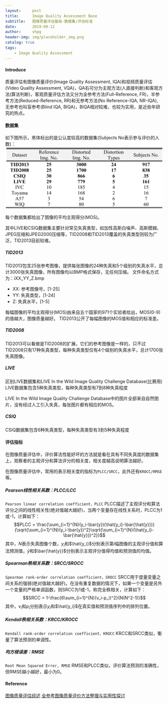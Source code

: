 ```yaml
---
layout:     post
title:      Image Quality Assessment Base
subtitle:   图像质量评估基础-数据集/评估标准
date:       2019-09-12
author:     vhpg
header-img: img/placeholder_img.png
catalog: true
tags:
    - Image Quality Assessment
---
```


#### Introduce
质量评估有图像质量评价(Image Quality Assessment, IQA)和视频质量评估(Video Quality Assessment, VQA)，QA右可分为主观方法(人直接判断)和客观方法(算法判断)，客观质量评估方法又分为全参考方法(Full-Reference, FR)，半参考方法(Reduced-Reference, RR)和无参考方法(No Reference-IQA, NR-IQA), 无参考也叫盲参考(Blind IQA, BIQA)，BIQA相对较难，也较为实用，是近些年研究的热点。

#### 数据集
如下图所示，黑体标出的是公认度较高的数据集(Subjects No表示参与评价的人数)：
![v2-52704ccf942da983ad2344322779a626_r](/assets/v2-52704ccf942da983ad2344322779a626_r.jpg)

每个数据集都给出了图像的平均主观得分(MOS)。

其中LIVE和CSIQ数据集主要针对常见失真类型，如加性高斯白噪声、高斯模糊、JPEG压缩和JPEG2000压缩等，TID2008和TID2013覆盖的失真类型则较为广泛，TID2013目前较难。

##### TID2013
TID2013包含25张参考图像，提供每张图像的24种失真和5个级别的失真水平，总计3000张失真图像，所有图像均以BMP格式保存，无任何压缩。
文件命名方式为：iXX_YY_Z.bmp
* XX: 参考图像号，[1-25]
* YY: 失真类型，[1-24]
* Z: 失真水平，[1-5]

每幅图像的平均主观得分(MOS)由来自五个国家的971个实验者给出，MOS(0-9)的值越大，图像质量越好。
TID2013公开了每幅图像的MOS值和相应的标准差。

##### TID2008
TID2013可以看做是TID2008的扩展，它们的参考图像是一样的，只不过TID2008只有17种失真类型，每种失真类型仅有4个级别的失真水平，总计1700张失真图像。

##### LIVE
区别LIVE数据集和LIVE In the Wild Image Quality Challenge Database(比赛用)
LIVE数据集包含5种失真类型，每种失真类型有7到8种失真程度

LIVE In the Wild Image Quality Challenge Database中的图片全部来自自然图片，没有经过人工引入失真，每张图片都有相应的MOS。

##### CSIQ
CSIQ数据集包含6种失真类型，每种失真类型有3到5种失真程度

#### 评估指标
在图像质量评估中，评价算法性能好坏的方法就是看在具有不同失真度的数据集上，观察者的主观评分和算法评分的相关度，相关度越高说明算法越好。

在图像质量评估中，常用的表示相关度的指标为`PLCC/SRCC`，此外还有`KROCC/RMSE`等。

##### Pearson线性相关系数：PLCC/LCC
`Pearson linear correlation coefficient，PLCC`
PLCC描述了主观评分和算法评分之间的线性相关性(绝对值越大越好)，当两个变量存在线性关系时，PLCC为1或-1，计算如下：
$$PLCC = \frac{\sum_{i=1}^{N}(y_i-\bar{y})(\hat{y_i}-\bar{\hat{y}})}{\sqrt{\sum_{i=1}^{N}(y_i-\bar{y})^2}\sqrt{\sum_{i=1}^{N}(\hat{y_i}-\bar{\hat{y}})^2}}$$
其中，$N$表示失真图像个数，$y_i$和$\hat{y_i}$分别表示第$i$幅图像的主观评分值和算法预测值，$\bar{y}$和$\bar{\hat{y}}$分别表示主观评分值得均值和预测值的均值。

##### Spearman秩相关系数：SRCC/SROCC
`Spearman rank-order correlation coefficient，SROCC`
SRCC用于度量变量之间关系的强弱(绝对值越大越好)。在没有重复数据的情况下，如果一个变量是另外一个变量的严格单调函数，则SRCC为1或-1，称完全秩相关，计算如下：
$$SRCC = 1-\frac{6\sum_{i=1}^{N}(v_i-p_i)^2}{N(N^2-1)}$$
其中，$v_i$和$p_i$分别表示$y_i$和$\hat{y_i}$在真实值和预测值序列中的排列位置。

##### Kendall秩相关系数：KRCC/KROCC
`Kendall rank-order correlation coefficient，KROCC`
KRCC和SRCC类似，衡量了算法预测的单调性。

##### 均方根误差：RMSE
`Root Mean Squared Error, RMSE`
RMSE和PLCC类似，评价算法预测的准确性，但RMSE越小越好，最小为0。


#### Reference
[图像质量评估综述](https://zhuanlan.zhihu.com/p/32553977)
[全参考图像质量评价方法整理与实用性探讨](https://zhuanlan.zhihu.com/p/24804170)
